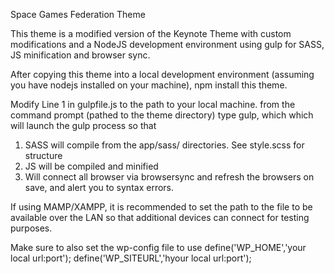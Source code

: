 Space Games Federation Theme

This theme is a modified version of the Keynote Theme with custom modifications and a NodeJS development environment using gulp for SASS, JS minification and browser sync.

After copying this theme into a local development environment (assuming you have nodejs installed on your machine), npm install this theme.

Modify Line 1 in gulpfile.js to the path to your local machine.
from the command prompt (pathed to the theme directory) type gulp, which which will launch the gulp process so that
1. SASS will compile from the app/sass/ directories. See style.scss for structure
2. JS will be compiled and minified
3. Will connect all browser via browsersync and refresh the browsers on save, and alert you to syntax errors.

If using MAMP/XAMPP, it is recommended to set the path to the file to be available over the LAN so that additional devices can connect for testing purposes.

Make sure to also set the wp-config file to use
define('WP_HOME','your local url:port');
define('WP_SITEURL','hyour local url:port');
